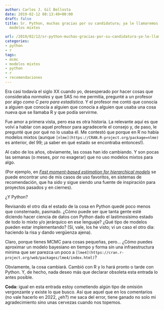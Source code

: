 ```yaml
---
author: Carlos J. Gil Bellosta
date: 2019-02-12 08:13:49+00:00
draft: false
title: Sr. Python, muchas gracias por su candidatura; ya le llamaremos cuando... tenga
  modelos mixtos

url: /2019/02/12/sr-python-muchas-gracias-por-su-candidatura-ya-le-llamaremos-cuando-tenga-modelos-mixtos/
categories:
- python
- r
tags:
- mcmc
- modelos mixtos
- python
- r
- recomendaciones
---
```





Era casi todavía el siglo XX cuando yo, desesperado por hacer cosas que consideraba _normales_ y que SAS no me permitía, pregunté a un profesor por algo _como C pero para estadística_. Y el profesor me contó que conocía a alguien que conocía a alguien que conocía a alguien que usaba una cosa nueva que se llamaba R y que podía servirme.







Fue amor a  primera vista, pero esa es otra historia. La relevante aquí es que volví a hablar con aquel profesor para agradecerle el consejo y, de paso, le pregunté que por qué no lo usaba él. Me contestó que porque en R no había modelos mixtos (aunque `[nlme](https://CRAN.R-project.org/package=nlme)` es anterior, del 99; ¡a saber en qué estado se encontraba entonces!).







Al cabo de los años, obviamente, las cosas han ido cambiando. Y son pocas las semanas (o meses, por no exagerar) que no uso modelos mixtos para algo.







(Por ejemplo, en [_Fast moment-based estimation for hierarchical models_](https://arxiv.org/abs/1504.04941) se puede encontrar uno de mis casos de uso favoritos, en sistemas de recomendación, que ha sido y sigue siendo una fuente de inspiración para proyectos pasados y en ciernes).







¿Y Python?







Revisando el otro día el estado de la cosa en Python quedé poco menos que consternado, pasmado. ¿Cómo puede ser que tanta gente esté diciendo hacer ciencia de datos con Python dado el lastimosísimo estado de todo lo mixto y/o jerárquico en ese lenguaje? ¿Qué tipo de modelos pueden estar implementando? (Sí, vale, los he visto; vi un caso el otro día: haciendo la risa y dando vergüenza ajena).







Claro, porque tienes MCMC para cosas pequeñas, pero... ¿Cómo puedes aproximar un modelo bayesiano en tiempo y forma sin una infraestructura mínima que ser parezca un poco a `[lme4](https://cran.r-project.org/web/packages/lme4/index.html)`?







Obviamente, la cosa cambiará. Cambió con R y lo hará pronto o tarde con Python. Y, de hecho, nada deseo más que declarar obsoleta esta entrada lo antes posible.







**Coda:** igual en esta entrada estoy cometiendo algún tipo de omisión vergonzante y existe lo que busco. Así que aquel que en los comentarios (no vale hacerlo en 2022, ¿eh?) me saca del error, tiene ganado no solo mi agradecimiento sino unas cervezas cuando nos topemos.









